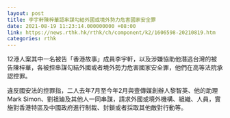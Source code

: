 ```yaml
---
layout: post
title: 李宇軒陳梓華認串謀勾結外國或境外勢力危害國家安全罪
date: 2021-08-19 11:23:14.000000000 +08:00
link: https://news.rthk.hk/rthk/ch/component/k2/1606598-20210819.htm
categories: rthk
---
```


12港人案其中一名被告「香港故事」成員李宇軒，以及涉嫌協助他潛逃台灣的被告陳梓華，各被控串謀勾結外國或者境外勢力危害國家安全罪，他們在高等法院承認控罪。

違反國安法的控罪指，二人去年7月至今年2月與壹傳媒創辦人黎智英、他的助理Mark Simon、劉祖廸及其他人一同串謀，請求外國或境外機構、組織、人員，實施對香港特區及中國政府進行制裁、封鎖或者採取其他敵對行動等。
